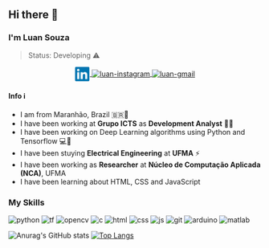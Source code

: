 ## Hi there 👋
### I'm Luan Souza
> Status: Developing ⚠️

<!-- [Snake animation](https://github.com/luansouzasilva31/luansouzasilva31/blob/main/.github/workflows/github-contribution-animation.yml) -->

<div align="center">
  <a href="https://www.linkedin.com/in/luan-de-souza-silva-75753b158/" target="_blank">
    <img align="center" alt="luan-linkedin" height="30" width="30" src="https://github.com/devicons/devicon/blob/v2.12.0/icons/linkedin/linkedin-original.svg" style="max-width:100%;">  
  </a>
  <a href="https://www.instagram.com/luan.souuuza/" target="_blank">
    <img align="center" alt="luan-instagram" height="30" width="30" src="https://seeklogo.com/images/I/instagram-new-2016-logo-D9D42A0AD4-seeklogo.com.png" style="max-width:100%;">   
  </a>
  <a href="mailto:luansouzasilva31@gmail.com" target="_blank">
    <img align="center" alt="luan-gmail" height="30" width="30" src="https://img.icons8.com/color-glass/2x/gmail.png" style="max-width:100%">
  </a>
</div>

#### Info ℹ️
- I am from Maranhão, Brazil 🇧🇷🌅
- I have been working at **Grupo ICTS** as **Development Analyst** 👨‍💻
- I have been working on Deep Learning algorithms using Python and Tensorflow 💻🧠
- I have been stuying **Electrical Engineering** at **UFMA** ⚡
- I have been working as **Researcher** at **Núcleo de Computação Aplicada (NCA)**, UFMA
- I have been learning about HTML, CSS and JavaScript 


### My Skills
<img src="https://cdn.jsdelivr.net/gh/devicons/devicon/icons/python/python-original.svg" alt="python" width="40" height="40" style="max-width:100%;"></img>
<img src="https://cdn.jsdelivr.net/gh/devicons/devicon/icons/tensorflow/tensorflow-original.svg" alt="tf" width="40" height="40" style="max-width:100%;"></img>
<img src="https://www.vectorlogo.zone/logos/opencv/opencv-icon.svg" alt="opencv" width="40" height="40" style="max-width:100%;"></img>
<img src="https://cdn.jsdelivr.net/gh/devicons/devicon/icons/c/c-plain.svg" alt="c" width="40" height="40" style="max-width:100%;"></img>
<img src="https://cdn.jsdelivr.net/gh/devicons/devicon/icons/html5/html5-plain-wordmark.svg" alt="html" width="40" height="40" style="max-width:100%;"></img>
<img src="https://cdn.jsdelivr.net/gh/devicons/devicon/icons/css3/css3-plain-wordmark.svg" alt="css" width="40" height="40" style="max-width:100%;"></img>
<img src="https://cdn.jsdelivr.net/gh/devicons/devicon/icons/javascript/javascript-original.svg" alt="js" width="40" height="40" style="max-width:100%;"></img>
<img src="https://cdn.jsdelivr.net/gh/devicons/devicon/icons/git/git-original.svg" alt="git" width="40" height="40" style="max-width:100%;"></img>
<img src="https://cdn.jsdelivr.net/gh/devicons/devicon/icons/arduino/arduino-original.svg" alt="arduino" width="40" height="40" style="max-width:100%;"></img>
<img src="https://cdn.jsdelivr.net/gh/devicons/devicon/icons/matlab/matlab-original.svg" alt="matlab" width="40" height="40" style="max-width:100%;"></img>

![Anurag's GitHub stats](https://github-readme-stats.vercel.app/api?username=luansouzasilva31&show_icons=true&theme=dark)
[![Top Langs](https://github-readme-stats.vercel.app/api/top-langs/?username=luansouzasilva31&layout=compact)](https://github.com/luansouzasilva31/github-readme-stats)



